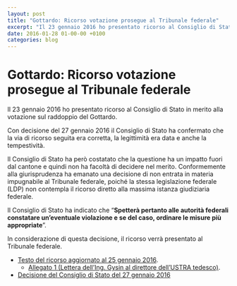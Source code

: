 ```yaml
---
layout: post
title: "Gottardo: Ricorso votazione prosegue al Tribunale federale"
excerpt: "Il 23 gennaio 2016 ho presentato ricorso al Consiglio di Stato in merito alla votazione sul raddoppio del Gottardo."
date: 2016-01-28 01-00-00 +0100
categories: blog
---
```


# Gottardo: Ricorso votazione prosegue al Tribunale federale

Il 23 gennaio 2016 ho presentato ricorso al Consiglio di Stato in merito alla votazione sul raddoppio del Gottardo.

Con decisione del 27 gennaio 2016 il Consiglio di Stato ha confermato che la via di ricorso seguita era corretta, la legittimità era data e anche la tempestività.

Il Consiglio di Stato ha però costatato che la questione ha un impatto fuori dal cantone e quindi non ha facoltà di decidere nel merito. Conformemente alla giurisprudenza ha emanato una decisione di non entrata in materia impugnabile al Tribunale federale, poiché la stessa legislazione federale (LDP) non contempla il ricorso diretto alla massima istanza giudiziaria federale.

Il Consiglio di Stato ha indicato che “**Spetterà pertanto alle autorità federali constatare un’eventuale violazione e se del caso, ordinare le misure più appropriate**”.

In considerazione di questa decisione, il ricorso verrà presentato al Tribunale federale.

* [Testo del ricorso aggiornato al 25 gennaio 2016](/files/ricorso%20al%20CdS-votazione%5Fgottardo%5F25-01-2016.pdf).  
   * [Allegato 1 (Lettera dell’Ing. Gysin al direttore dell’USTRA tedesco)](/files/GysinletteraASTRA-23-01-2016.pdf).
* [Decisione del Consiglio di Stato del 27 gennaio 2016](/files/DecisioneCdS-27-01-2016.pdf)

